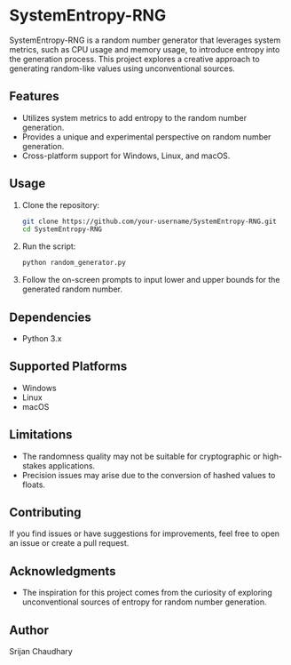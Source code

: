 # SystemEntropy-RNG

SystemEntropy-RNG is a random number generator that leverages system metrics, such as CPU usage and memory usage, to introduce entropy into the generation process. This project explores a creative approach to generating random-like values using unconventional sources.

## Features

- Utilizes system metrics to add entropy to the random number generation.
- Provides a unique and experimental perspective on random number generation.
- Cross-platform support for Windows, Linux, and macOS.

## Usage

1. Clone the repository:

    ```bash
    git clone https://github.com/your-username/SystemEntropy-RNG.git
    cd SystemEntropy-RNG
    ```

2. Run the script:

    ```bash
    python random_generator.py
    ```

3. Follow the on-screen prompts to input lower and upper bounds for the generated random number.

## Dependencies

- Python 3.x

## Supported Platforms

- Windows
- Linux
- macOS

## Limitations

- The randomness quality may not be suitable for cryptographic or high-stakes applications.
- Precision issues may arise due to the conversion of hashed values to floats.

## Contributing

If you find issues or have suggestions for improvements, feel free to open an issue or create a pull request.


## Acknowledgments

- The inspiration for this project comes from the curiosity of exploring unconventional sources of entropy for random number generation.

## Author

Srijan Chaudhary 
